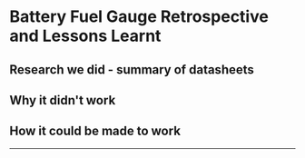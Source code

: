 # Battery Fuel Gauge Retrospective and Lessons Learnt

## Research we did - summary of datasheets

## Why it didn't work

## How it could be made to work

---
